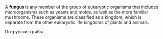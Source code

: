 A **fungus** is any member of the group of eukaryotic organisms that includes microorganisms such as yeasts and molds, as well as the more familiar mushrooms. These organisms are classified as a kingdom, which is separate from the other eukaryotic life kingdoms of plants and animals.

По-русски: грибы. 
